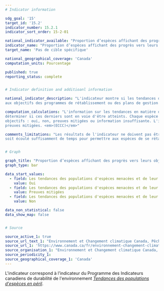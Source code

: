 ```yaml
---
# Indicator information

sdg_goal: '15'
target_id: '15.2'
indicator_number: 15.2.1
indicator_sort_order: 15-2-01

national_indicator_available: "Proportion d’espèces affichant des progrès vers leurs objectifs de population et de répartition"
indicator_name: "Proportion d’espèces affichant des progrès vers leurs objectifs de population et de répartition"
target_name: 'Pas de cible spécifique'

national_geographical_coverage: 'Canada'
computation_units: Pourcentage

published: true
reporting_status: complete


# Indicator definition and additioanl information

national_indicator_description: "L'indicateur montre si les tendances des populations et de la répartition des espèces en péril sont conformes 
aux objectifs des programmes de rétablissement ou des plans de gestion définitifs. <em>(ECCC)</em>"

computation_calculations: "L'information sur les tendances en matière de population et de répartition de chaque espèce est comparée aux objectifs afin de 
déterminer si ces derniers sont en voie d'être atteints. Chaque espèce est classée dans l'une des 4 catégories selon qu'elle progresse vers l'atteinte des 
objectifs : oui, non, preuves mitigées ou information insuffisante. L'indicateur est un décompte du nombre d'espèces dans les catégories de preuves oui, non ou 
preuves mitigées. <em>(ECCC)</em>"

comments_limitations: "Les résultats de l'indicateur ne doivent pas être interprétés comme une mesure du succès du rétablissement jusqu'à ce qu'il se 
soit écoulé suffisamment de temps pour permettre aux espèces de se rétablir et pour recueillir assez d'information pour évaluer ce rétablissement. <em>(ECCC)</em>"


# Graph

graph_title: "Proportion d’espèces affichant des progrès vers leurs objectifs de population et de répartition"
graph_type: bar

data_start_values:
  - field: Les tendances des populations d'espèces menacées et de leur répartition sont conformes aux objectifs
    value: Oui
  - field: Les tendances des populations d'espèces menacées et de leur répartition sont conformes aux objectifs
    value: Preuves mitigées
  - field: Les tendances des populations d'espèces menacées et de leur répartition sont conformes aux objectifs
    value: Non

data_non_statistical: false
data_show_map: false


# Source

source_active_1: true
source_url_text_1: "Environnement et Changement climatique Canada, Pêches et Océans Canada, Parcs Canada et le Secrétariat du Comité sur la situation des espèces en péril au Canada"
source_url_1: 'https://www.canada.ca/fr/environnement-changement-climatique/services/indicateurs-environnementaux/tendances-populations-especes-peril.html'
source_organisation_1: "Environnement et Changement climatique Canada, Pêches et Océans Canada, Parcs Canada et le Secrétariat du Comité sur la situation des espèces en péril au Canada"
source_periodicity_1:
source_geographical_coverage_1: 'Canada'
---
```

L'indicateur correspond à l’indicateur du Programme des Indicateurs canadiens de durabilité de l'environnement <a href="https://www.canada.ca/fr/environnement-changement-climatique/services/indicateurs-environnementaux/tendances-populations-especes-peril.html"> <em>Tendances des populations d'espèces en péril</em></a>.
